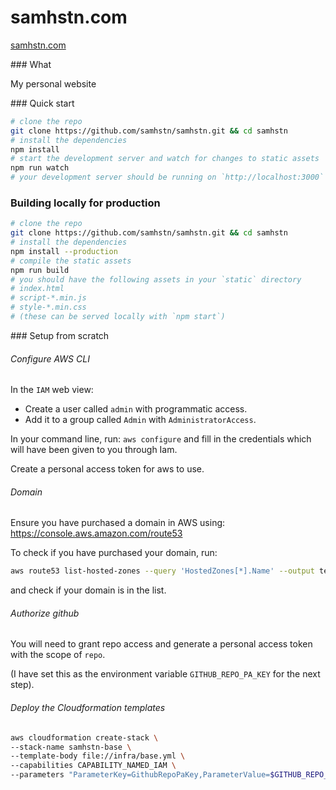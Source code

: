 # samhstn.com

[samhstn.com](http://samhstn.com)

### What

My personal website

### Quick start

```bash
# clone the repo
git clone https://github.com/samhstn/samhstn.git && cd samhstn
# install the dependencies
npm install
# start the development server and watch for changes to static assets
npm run watch
# your development server should be running on `http://localhost:3000`
```

### Building locally for production

```bash
# clone the repo
git clone https://github.com/samhstn/samhstn.git && cd samhstn
# install the dependencies
npm install --production
# compile the static assets
npm run build
# you should have the following assets in your `static` directory
# index.html
# script-*.min.js
# style-*.min.css
# (these can be served locally with `npm start`)
```

### Setup from scratch

###### Configure AWS CLI

In the `IAM` web view:

+ Create a user called `admin` with programmatic access.
+ Add it to a group called `Admin` with `AdministratorAccess`.

In your command line, run: `aws configure` and fill in the credentials which will have been given to you through Iam.

Create a personal access token for aws to use.

###### Domain

Ensure you have purchased a domain in AWS using: https://console.aws.amazon.com/route53

To check if you have purchased your domain, run:

```bash
aws route53 list-hosted-zones --query 'HostedZones[*].Name' --output text
```

and check if your domain is in the list.

###### Authorize github

You will need to grant repo access and generate a personal access token with the scope of `repo`.

(I have set this as the environment variable `GITHUB_REPO_PA_KEY` for the next step).

###### Deploy the Cloudformation templates

```bash
aws cloudformation create-stack \
--stack-name samhstn-base \
--template-body file://infra/base.yml \
--capabilities CAPABILITY_NAMED_IAM \
--parameters "ParameterKey=GithubRepoPaKey,ParameterValue=$GITHUB_REPO_PA_KEY"
```

